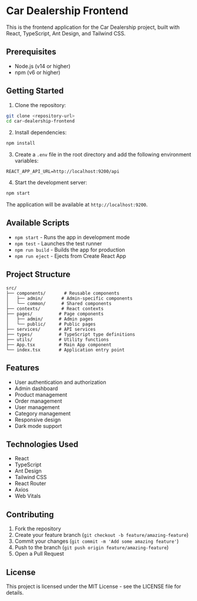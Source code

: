 # Car Dealership Frontend

This is the frontend application for the Car Dealership project, built with React, TypeScript, Ant Design, and Tailwind CSS.

## Prerequisites

- Node.js (v14 or higher)
- npm (v6 or higher)

## Getting Started

1. Clone the repository:

```bash
git clone <repository-url>
cd car-dealership-frontend
```

2. Install dependencies:

```bash
npm install
```

3. Create a `.env` file in the root directory and add the following environment variables:

```
REACT_APP_API_URL=http://localhost:9200/api
```

4. Start the development server:

```bash
npm start
```

The application will be available at `http://localhost:9200`.

## Available Scripts

- `npm start` - Runs the app in development mode
- `npm test` - Launches the test runner
- `npm run build` - Builds the app for production
- `npm run eject` - Ejects from Create React App

## Project Structure

```
src/
├── components/       # Reusable components
│   ├── admin/       # Admin-specific components
│   └── common/      # Shared components
├── contexts/        # React contexts
├── pages/          # Page components
│   ├── admin/      # Admin pages
│   └── public/     # Public pages
├── services/       # API services
├── types/          # TypeScript type definitions
├── utils/          # Utility functions
├── App.tsx         # Main App component
└── index.tsx       # Application entry point
```

## Features

- User authentication and authorization
- Admin dashboard
- Product management
- Order management
- User management
- Category management
- Responsive design
- Dark mode support

## Technologies Used

- React
- TypeScript
- Ant Design
- Tailwind CSS
- React Router
- Axios
- Web Vitals

## Contributing

1. Fork the repository
2. Create your feature branch (`git checkout -b feature/amazing-feature`)
3. Commit your changes (`git commit -m 'Add some amazing feature'`)
4. Push to the branch (`git push origin feature/amazing-feature`)
5. Open a Pull Request

## License

This project is licensed under the MIT License - see the LICENSE file for details.
